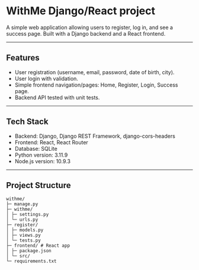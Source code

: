 # WithMe Django/React project
A simple web application allowing users to register, log in, and see a success page. Built with a Django backend and a React frontend.

---

## Features

- User registration (username, email, password, date of birth, city).  
- User login with validation.  
- Simple frontend navigation/pages: Home, Register, Login, Success page.  
- Backend API tested with unit tests.  

--- 

## Tech Stack

- Backend: Django, Django REST Framework, django-cors-headers  
- Frontend: React, React Router  
- Database: SQLite  
- Python version: 3.11.9  
- Node.js version: 10.9.3

---

## Project Structure
```text 
withme/
├─ manage.py
├─ withme/ 
│ ├─ settings.py
│ └─ urls.py
├─ register/
│ ├─ models.py
│ ├─ views.py
│ └─ tests.py
├─ frontend/ # React app
│ ├─ package.json
│ └─ src/
└─ requirements.txt

```

